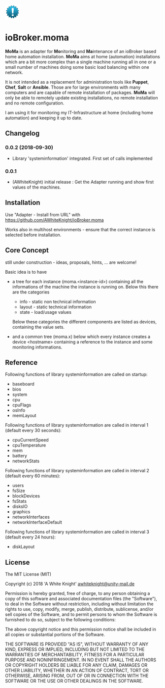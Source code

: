 ![Logo](admin/moma.png)
# ioBroker.moma


**MoMa** is an adapter for **Mo**nitoring and **Ma**intenance of an ioBroker based home automation installation.
**MoMa** aims at home (automation) installations which are a bit more complex than a single machine running all in one or a small number of machines doing some basic load balancing within one network.

It is not intended as a replacement for administration tools like **Puppet**, **Chef**, **Salt** or **Ansible**.
Those are for large environments with many computers and are capable of remote installation of packages. **MoMa** will only be able to remotely update existing installations, no remote installation and no remote configuration.


I am using it for monitoring my IT-Infrastructure at home (including home automation) and keeping it up to date.

## Changelog
### 0.0.2 (2018-09-30)
* Library 'systeminformation' integrated. First set of calls implemented


### 0.0.1
* (AWhiteKnight) initial release : Get the Adapter running and show first values of the machines.

## Installation

Use "Adapter - Install from URL" with https://github.com/AWhiteKnight/ioBroker.moma

Works also in multihost environments - ensure that the correct instance is selected before installation.

## Core Concept

still under construction - ideas, proposals, hints, ... are welcome!


Basic idea is to have 
+ a tree for each instance (moma.\<instance-id\>) containing all the informations of the machine the instance is running on. Below this there are the categories 
    + info - static non technical information
    + layout - static technical information
    + state - load/usage values

    Below these categories the different components are listed as devices, containing the value sets.     
+ and a common tree (moma.x) below which every instance creates a device \<hostname\> containing a reference to the instance and some monitoring informations.

## Reference

Following functions of library systeminformation are called on startup:
* baseboard
* bios
* system
* cpu
* cpuFlags
* osInfo
* memLayout


Following functions of library systeminformation are called in interval 1 (default every 30 seconds):
* cpuCurrentSpeed
* cpuTemperature
* mem
* battery
* networkStats



Following functions of library systeminformation are called in interval 2 (default every 60 minutes):
* users
* fsSize
* blockDevices
* fsStats
* disksIO
* graphics
* networkInterfaces
* networkInterfaceDefault


Following functions of library systeminformation are called in interval 3 (default every 24 hours):
* diskLayout



## License
The MIT License (MIT)

Copyright (c) 2018 'A White Knight' <awhiteknight@unity-mail.de>

Permission is hereby granted, free of charge, to any person obtaining a copy
of this software and associated documentation files (the "Software"), to deal
in the Software without restriction, including without limitation the rights
to use, copy, modify, merge, publish, distribute, sublicense, and/or sell
copies of the Software, and to permit persons to whom the Software is
furnished to do so, subject to the following conditions:

The above copyright notice and this permission notice shall be included in
all copies or substantial portions of the Software.

THE SOFTWARE IS PROVIDED "AS IS", WITHOUT WARRANTY OF ANY KIND, EXPRESS OR
IMPLIED, INCLUDING BUT NOT LIMITED TO THE WARRANTIES OF MERCHANTABILITY,
FITNESS FOR A PARTICULAR PURPOSE AND NONINFRINGEMENT. IN NO EVENT SHALL THE
AUTHORS OR COPYRIGHT HOLDERS BE LIABLE FOR ANY CLAIM, DAMAGES OR OTHER
LIABILITY, WHETHER IN AN ACTION OF CONTRACT, TORT OR OTHERWISE, ARISING FROM,
OUT OF OR IN CONNECTION WITH THE SOFTWARE OR THE USE OR OTHER DEALINGS IN
THE SOFTWARE.
